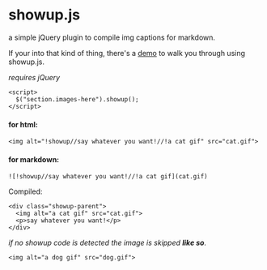 # showup.js
a simple jQuery plugin to compile img captions for markdown.

If your into that kind of thing, there's a [demo](http://danieltamkin.github.io/showup.js/) to walk you through using 
showup.js.

_requires jQuery_
```
<script>
  $("section.images-here").showup();
</script>
```

#### for html:

`<img alt="!showup//say whatever you want!//!a cat gif" src="cat.gif">`


#### for markdown:

`![!showup//say whatever you want!//!a cat gif](cat.gif)`

Compiled:

```
<div class="showup-parent">
  <img alt="a cat gif" src="cat.gif">
  <p>say whatever you want!</p>
</div>
```
_if no showup code is detected the image is skipped **like so**._
```
<img alt="a dog gif" src="dog.gif">
```
